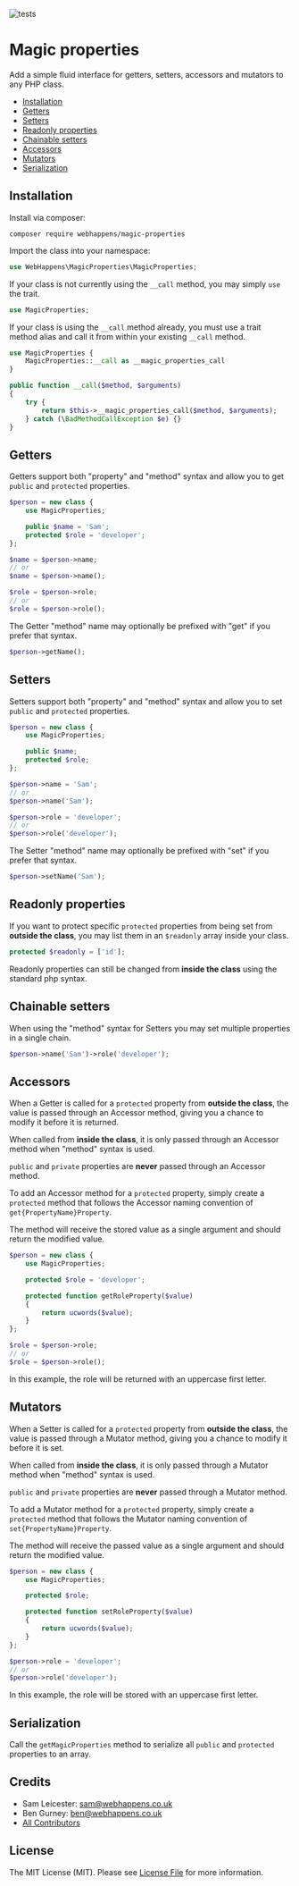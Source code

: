 ![tests](https://github.com/webhappens/magic-properties/workflows/tests/badge.svg)

# Magic properties

Add a simple fluid interface for getters, setters, accessors and mutators to any PHP class.

  - [Installation](#installation)
  - [Getters](#getters)
  - [Setters](#setters)
  - [Readonly properties](#readonly-properties)
  - [Chainable setters](#chainable-setters)
  - [Accessors](#accessors)
  - [Mutators](#mutators)
  - [Serialization](#serialization)

## Installation

Install via composer:

```shell
composer require webhappens/magic-properties
```

Import the class into your namespace:

```php
use WebHappens\MagicProperties\MagicProperties;
```

If your class is not currently using the `__call` method, you may simply `use` the trait.

```php
use MagicProperties;
```

If your class is using the `__call` method already, you must use a trait method alias and call it from within your existing `__call` method.

```php
use MagicProperties {
    MagicProperties::__call as __magic_properties_call
}

public function __call($method, $arguments)
{
    try {
        return $this->__magic_properties_call($method, $arguments);
    } catch (\BadMethodCallException $e) {}
}
```

## Getters

Getters support both "property" and "method" syntax and allow you to get `public` and `protected` properties.

```php
$person = new class {
    use MagicProperties;

    public $name = 'Sam';
    protected $role = 'developer';
};

$name = $person->name;
// or
$name = $person->name();

$role = $person->role;
// or
$role = $person->role();
```

The Getter "method" name may optionally be prefixed with "get" if you prefer that syntax.

```php
$person->getName();
```

## Setters

Setters support both "property" and "method" syntax and allow you to set `public` and `protected` properties.

```php
$person = new class {
    use MagicProperties;

    public $name;
    protected $role;
};

$person->name = 'Sam';
// or
$person->name('Sam');

$person->role = 'developer';
// or
$person->role('developer');
```

The Setter "method" name may optionally be prefixed with "set" if you prefer that syntax.

```php
$person->setName('Sam');
```

## Readonly properties

If you want to protect specific `protected` properties from being set from **outside the class**, you may list them in an `$readonly` array inside your class.

```php
protected $readonly = ['id'];
```

Readonly properties can still be changed from **inside the class** using the standard php syntax.

## Chainable setters

When using the "method" syntax for Setters you may set multiple properties in a single chain.

```php
$person->name('Sam')->role('developer');
```

## Accessors

When a Getter is called for a  `protected` property from **outside the class**, the value is passed through an Accessor method, giving you a chance to modify it before it is returned.

When called from **inside the class**, it is only passed through an Accessor method when "method" syntax is used.
 
`public` and `private` properties are **never** passed through an Accessor method.

To add an Accessor method for a `protected` property, simply create a `protected` method that follows the Accessor naming convention of `get{PropertyName}Property`.

The method will receive the stored value as a single argument and should return the modified value.

```php
$person = new class {
    use MagicProperties;

    protected $role = 'developer';

    protected function getRoleProperty($value)
    {
        return ucwords($value);
    }
};

$role = $person->role;
// or
$role = $person->role();
```

In this example, the role will be returned with an uppercase first letter.

## Mutators

When a Setter is called for a  `protected` property from **outside the class**, the value is passed through a Mutator method, giving you a chance to modify it before it is set.

When called from **inside the class**, it is only passed through a Mutator method when "method" syntax is used.
 
`public` and `private` properties are **never** passed through a Mutator method.

To add a Mutator method for a `protected` property, simply create a `protected` method that follows the Mutator naming convention of `set{PropertyName}Property`.

The method will receive the passed value as a single argument and should return the modified value.

```php
$person = new class {
    use MagicProperties;

    protected $role;

    protected function setRoleProperty($value)
    {
        return ucwords($value);
    }
};

$person->role = 'developer';
// or
$person->role('developer');
```

In this example, the role will be stored with an uppercase first letter.

## Serialization

Call the `getMagicProperties` method to serialize all `public` and `protected` properties to an array.

## Credits

- Sam Leicester: sam@webhappens.co.uk
- Ben Gurney: ben@webhappens.co.uk
- [All Contributors](../../contributors)

## License

The MIT License (MIT). Please see [License File](LICENSE.md) for more information.
